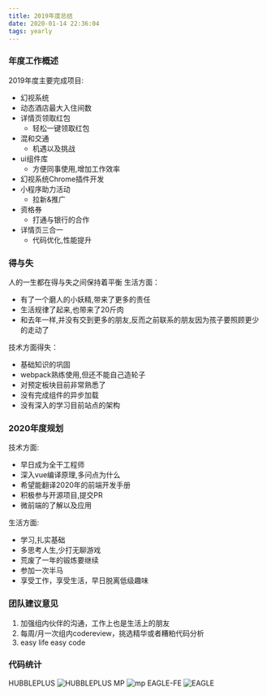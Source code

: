 ```yaml
---
title: 2019年度总结
date: 2020-01-14 22:36:04
tags: yearly
---
```


### 年度工作概述

2019年度主要完成项目:

- 幻视系统
- 动态酒店最大入住间数
- 详情页领取红包
    - 轻松一键领取红包
- 混和交通
    - 机遇以及挑战
- ui组件库
    - 方便同事使用,增加工作效率
- 幻视系统Chrome插件开发
- 小程序助力活动
    - 拉新&推广
- 资格券
    - 打通与银行的合作
- 详情页三合一
    - 代码优化,性能提升


### 得与失

人的一生都在得与失之间保持着平衡
生活方面：

- 有了一个磨人的小妖精,带来了更多的责任
- 生活规律了起来,也带来了20斤肉
- 和去年一样,并没有交到更多的朋友,反而之前联系的朋友因为孩子要照顾更少的走动了

技术方面得失：

- 基础知识的巩固
- webpack熟练使用,但还不能自己造轮子
- 对预定板块目前非常熟悉了
- 没有完成组件的异步加载
- 没有深入的学习目前站点的架构

### 2020年度规划

技术方面:

- 早日成为全干工程师
- 深入vue编译原理,多问点为什么
- 希望能翻译2020年的前端开发手册
- 积极参与开源项目,提交PR
- 微前端的了解以及应用

生活方面:

- 学习,扎实基础
- 多思考人生,少打无聊游戏
- 荒废了一年的锻炼要继续
- 参加一次半马
- 享受工作，享受生活，早日脱离低级趣味

### 团队建议意见

1. 加强组内伙伴的沟通，工作上也是生活上的朋友
2. 每周/月一次组内codereview，挑选精华或者糟粕代码分析
3. easy life easy code

### 代码统计

HUBBLEPLUS
![HUBBLEPLUS](/img/2019-plus.png)
MP
![mp](/img/2019-mini.png)
EAGLE-FE
![EAGLE](/img/2019-tcul.png)